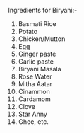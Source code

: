 Ingredients for Biryani:-
1. Basmati Rice
2. Potato
3. Chicken/Mutton
4. Egg
5. Ginger paste
6. Garlic paste
7. Biryani Masala
8. Rose Water
9. Mitha Aatar
10. Cinammon
11. Cardamom
12. Clove
13. Star Anny
14. Ghee, etc.